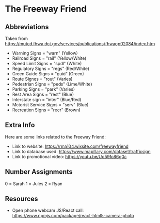 # The Freeway Friend

## Abbreviations
Taken from https://mutcd.fhwa.dot.gov/services/publications/fhwaop02084/index.htm
- Warning Signs 			= "warn"	(Yellow)
- Railroad Signs 			= "rail"	(Yellow/White)
- Speed Limit Signs 		= "spdl"	(White)
- Regulatory Signs 		= "regs"	(Red/White)
- Green Guide Signs 		= "guid"	(Green)
- Route Signes 			= "rout"	(Varies)
- Pedestrian Signs 		= "peds"	(Lime/White)
- Parking Signs 			= "park"	(Varies)
- Rest Area Signs 		        = "rest"	(Blue)
- Interstate sign                     = "inter" (Blue/Red)
- Motorist Service Signs 	= "serv"	(Blue)
- Recreation Signs 		= "recr"	(Brown)

## Extra Info

Here are some links related to the Freeway Friend:
- Link to website: https://rma104.wixsite.com/freewayfriend
- Link to database used: https://www.mapillary.com/dataset/trafficsign
- Link to promotional video: https://youtu.be/Uo59fo86g0c

## Number Assignments
0 = Sarah
1 = Jules
2 = Ryan



## Resources

- Open phone webcam JS/React call: https://www.npmjs.com/package/react-html5-camera-photo

